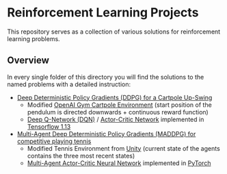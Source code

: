 # Reinforcement Learning Projects
This repository serves as a collection of various solutions for reinforcement learning problems.

## Overview
In every single folder of this directory you will find the solutions to the named problems with a detailed instruction:
* [Deep Deterministic Policy Gradients (DDPG) for a Cartpole Up-Swing](DDPG_CartPole_Upswing)
    - Modified [OpenAI Gym Cartpole Environment](https://gym.openai.com/envs/CartPole-v1/) (start position of the pendulum is directed downwards + continuous reward function)
    - [Deep Q-Network (DQN)](https://storage.googleapis.com/deepmind-media/dqn/DQNNaturePaper.pdf) / [Actor-Critic Network](https://arxiv.org/pdf/1509.02971.pdf) implemented in [Tensorflow 1.13](https://www.tensorflow.org/)
* [Multi-Agent Deep Deterministic Policy Gradients (MADDPG) for competitive playing tennis](MADDPG_Tennis)
    - Modified Tennis Environment from [Unity](https://github.com/Unity-Technologies/ml-agents) (current state of the agents contains the three most recent states)
    - [Multi-Agent Actor-Critic Neural Network](https://arxiv.org/pdf/1706.02275.pdf) implemented in [PyTorch](https://pytorch.org)
